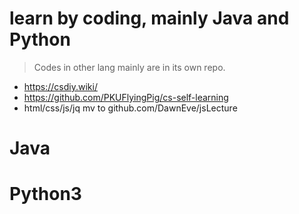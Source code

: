 # learn by coding, mainly Java and Python

> Codes in other lang mainly are in its own repo.

- https://csdiy.wiki/
- https://github.com/PKUFlyingPig/cs-self-learning
- html/css/js/jq mv to github.com/DawnEve/jsLecture


# Java 


# Python3




